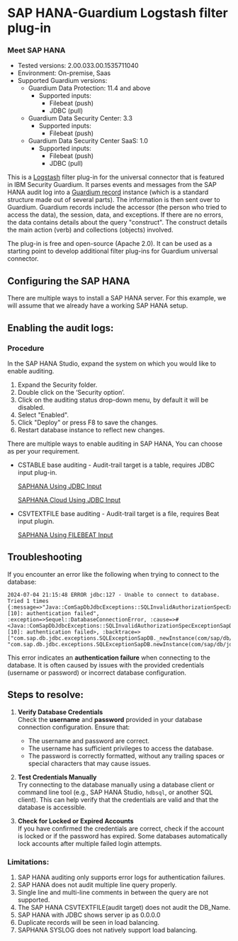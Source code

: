 # SAP HANA-Guardium Logstash filter plug-in
### Meet SAP HANA
* Tested versions: 2.00.033.00.1535711040
* Environment: On-premise, Saas
* Supported Guardium versions:
    * Guardium Data Protection: 11.4 and above
        * Supported inputs:
            * Filebeat (push)
            * JDBC (pull)
    * Guardium Data Security Center: 3.3
        * Supported inputs:
            * Filebeat (push)
    * Guardium Data Security Center SaaS: 1.0
        * Supported inputs:
            * Filebeat (push)
            * JDBC (pull)

This is a [Logstash](https://github.com/elastic/logstash) filter plug-in for the universal connector that is featured in IBM Security Guardium.
It parses events and messages from the SAP HANA audit log into a [Guardium record](https://github.com/IBM/universal-connectors/blob/main/common/src/main/java/com/ibm/guardium/universalconnector/commons/structures/Record.java) instance (which is a standard
structure made out of several parts). The information is then sent over to Guardium. Guardium records include the
accessor (the person who tried to access the data), the session, data, and exceptions. If there are no errors, the data
contains details about the query "construct". The construct details the main action (verb) and
collections (objects) involved.

The plug-in is free and open-source (Apache 2.0). It can be used as a starting point to develop additional filter
plug-ins for Guardium universal connector.

## Configuring the SAP HANA

There are multiple ways to install a SAP HANA server. For this example, we will assume that we already have a working
SAP HANA setup.

## Enabling the audit logs:
### Procedure
In the SAP HANA Studio, expand the system on which you would like to enable auditing.
1. Expand the Security folder.
2. Double click on the ‘Security option’.
3. Click on the auditing status drop-down menu, by default it will be disabled.
4. Select "Enabled".
5. Click "Deploy" or press F8 to save the changes.
6. Restart database instance to reflect new changes.


There are multiple ways to enable auditing in SAP HANA, You can choose as per your requirement.
* CSTABLE base auditing - Audit-trail target is a table, requires JDBC input plug-in.

  [SAPHANA Using JDBC Input](./saphanaUsingJDBCREADME.md)

  [SAPHANA Cloud Using JDBC Input](./saphanaCloudUsingJDBCREADME.md)

* CSVTEXTFILE base auditing - Audit-trail target is a file, requires Beat input plugin.

  [SAPHANA Using FILEBEAT Input](./saphanaUsingFilebeatREADME.md)


## Troubleshooting

If you encounter an error like the following when trying to connect to the database:

```
2024-07-04 21:15:48 ERROR jdbc:127 - Unable to connect to database. Tried 1 times {:message=>"Java::ComSapDbJdbcExceptions::SQLInvalidAuthorizationSpecExceptionSapDB: [10]: authentication failed", :exception=>Sequel::DatabaseConnectionError, :cause=>#<Java::ComSapDbJdbcExceptions::SQLInvalidAuthorizationSpecExceptionSapDB: [10]: authentication failed>, :backtrace=>["com.sap.db.jdbc.exceptions.SQLExceptionSapDB._newInstance(com/sap/db/jdbc/exceptions/SQLExceptionSapDB.java:183)", "com.sap.db.jdbc.exceptions.SQLExceptionSapDB.newInstance(com/sap/db/jdbc/exceptions/SQLExceptionSapDB.java:42)", 
```

This error indicates an **authentication failure** when connecting to the database. It is often caused by issues with the provided credentials (username or password) or incorrect database configuration.

## Steps to resolve:

1. **Verify Database Credentials**  
   Check the **username** and **password** provided in your database connection configuration. Ensure that:
    - The username and password are correct.
    - The username has sufficient privileges to access the database.
    - The password is correctly formatted, without any trailing spaces or special characters that may cause issues.



3. **Test Credentials Manually**  
   Try connecting to the database manually using a database client or command line tool (e.g., SAP HANA Studio, `hdbsql`, or another SQL client). This can help verify that the credentials are valid and that the database is accessible.

4. **Check for Locked or Expired Accounts**  
   If you have confirmed the credentials are correct, check if the account is locked or if the password has expired. Some databases automatically lock accounts after multiple failed login attempts.


### Limitations:

1. SAP HANA auditing only supports error logs for authentication failures.
2. SAP HANA does not audit multiple line query properly.
3. Single line and multi-line comments in between the query are not supported.
4. The SAP HANA CSVTEXTFILE(audit target) does not audit the DB_Name.
5. SAP HANA with JDBC shows server ip as 0.0.0.0
6. Duplicate records will be seen in load balancing.
7. SAPHANA SYSLOG does not natively support load balancing.